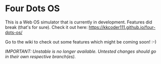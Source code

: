
# Four Dots OS

This is a Web OS simulator that is currently in development. 
Features did break (that's for sure).
Check it out here: <https://kkcoder111.github.io/four-dots-os/>

Go to the wiki to check out some features which might be coming soon! :-)

*IMPORTANT: Unstable is no longer available. Untested changes should go in their own respective branch(es).*
